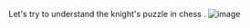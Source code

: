 Let's try to understand the knight's puzzle in chess . 
![image](https://github.com/user-attachments/assets/77a4d7b0-f939-4f50-be3c-2faeeb8d9e5c)
